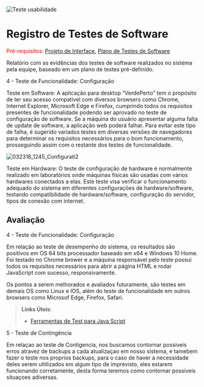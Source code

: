 ![Teste usabilidade](https://user-images.githubusercontent.com/81451748/123199561-7a264780-d485-11eb-89de-9b22deaf1706.png)
# Registro de Testes de Software

<span style="color:red">Pré-requisitos: <a href="3-Projeto de Interface.md"> Projeto de Interface</a></span>, <a href="8-Plano de Testes de Software.md"> Plano de Testes de Software</a>

Relatório com as evidências dos testes de software realizados no sistema pela equipe, baseado em um plano de testes pré-definido.

4 - Teste de Funcionalidade: Configuração

Teste em Software: A aplicação para desktop “VerdePerto” tem o propósito de ter seu acesso compatível com diversos browsers como Chrome, Internet Explorer, Microsoft Edge e Firefox, cumprindo todos os requisitos presentes de funcionalidade podendo ser aprovado no teste de configuração de software. Se a máquina do usuário apresentar alguma falta de update de software, a aplicação web poderá falhar. Para evitar este tipo de falha, é sugerido variados testes em diversas versões de navegadores para determinar os requisitos necessários para o bom funcionamento, prosseguindo assim com o restante dos testes de funcionalidade.

![032316_1245_Configurati2](https://user-images.githubusercontent.com/81633523/123529942-cd89d700-d6cb-11eb-8aed-03178f562151.png)

Teste em Hardware: O teste de configuração de hardware é normalmente realizado em laboratórios onde máquinas físicas são usadas com vários hardwares conectados a elas. Este teste visa verificar o funcionamento adequado do sistema em diferentes configurações de hardware/software, testando compatibilidade de hardware/software, configuração do servidor, tipos de conexão com internet.


## Avaliação


4 - Teste de Funcionalidade: Configuração 

Em relação ao teste de desempenho do sistema, os resultados são positivos em OS 64 bits processador baseado em x64 e Windows 10 Home. Foi testado no Chrome brower e a máquina responsável pelo teste possui todos os requisitos necessários para abrir a página HTML e rodar JavaScript com sucesso, responsivamente. 

Os pontos a serem melhorados e avaliados futuramente, são testes em demais OS como Linux e IOS, além do teste de funcionalidade em outros browsers como Microsof Edge, Firefox, Safari.

> **Links Úteis**:
> - [Ferramentas de Test para Java Script](https://geekflare.com/javascript-unit-testing/)


5 - Teste de Contingência 

Em relaçao ao teste de Contigencia, nos buscamos contornar possiveis erros atravez de backups a cada atualizaçao em nosso sistema,
e tamebem fazer o teste nos proprios backups, para o caso de haver a necessidade deles serem ultilizados em algum tipo de imprevisto, eles estarem funcionando corretamente,
desta forma teremos como contornar possiveis situaçoes adiversas.

